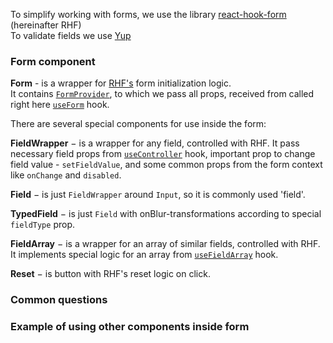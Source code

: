 To simplify working with forms, we use the library [react-hook-form](https://react-hook-form.com/) (hereinafter RHF)    
To validate fields we use [Yup](https://github.com/jquense/yup)

### Form component
**Form** - is a wrapper for [RHF's](https://react-hook-form.com/) form initialization logic.  
It contains <a href="https://react-hook-form.com/docs/formprovider" target="_blank">`FormProvider`</a>, to which we pass all props, received from called right here <a href="https://react-hook-form.com/docs/useform" target="_blank">`useForm`</a> hook.   

There are several special components for use inside the form:

**FieldWrapper** − is a wrapper for any field, controlled with RHF. It pass necessary field props from <a href="https://react-hook-form.com/docs/usecontroller" target="_blank">`useController`</a> hook, important prop to change field value - `setFieldValue`, and some common props from the form context like `onChange` and `disabled`.

**Field** − is just `FieldWrapper` around `Input`, so it is commonly used 'field'.

**TypedField** − is just `Field` with onBlur-transformations according to special `fieldType` prop.

**FieldArray** − is a wrapper for an array of similar fields, controlled with RHF. It implements special logic for an array from <a href="https://react-hook-form.com/docs/usefieldarray" target="_blank">`useFieldArray`</a> hook.

**Reset** − is button with RHF's reset logic on click.

### Common questions

### Example of using other components inside form

